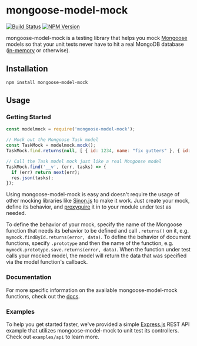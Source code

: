 # mongoose-model-mock
[![Build Status](https://travis-ci.org/jaredpetersen/mongoose-model-mock.svg?branch=master)](https://travis-ci.org/jaredpetersen/mongoose-model-mock)
[![NPM Version](https://img.shields.io/npm/v/mongoose-model-mock.svg)](https://www.npmjs.com/package/mongoose-model-mock)

mongoose-model-mock is a testing library that helps you mock [Mongoose](http://mongoosejs.com/) models so that your unit tests never have to hit a real MongoDB database ([in-memory](https://github.com/mockgoose/mockgoose) or otherwise).

## Installation
```
npm install mongoose-model-mock
```

## Usage
### Getting Started
```javascript
const modelmock = require('mongoose-model-mock');

// Mock out the Mongoose Task model
const TaskMock = modelmock.mock();
TaskMock.find.returns(null, [ { id: 1234, name: "fix gutters" }, { id: 1234, name: "paint bathroom" } ]);

// Call the Task model mock just like a real Mongoose model
TaskMock.find('__v', (err, tasks) => {
  if (err) return next(err);
  res.json(tasks);
});
```

Using mongoose-model-mock is easy and doesn't require the usage of other mocking libraries like [Sinon.js](http://sinonjs.org/) to make it work. Just create your mock, define its behavior, and [proxyquire](https://github.com/thlorenz/proxyquire) it in to your module under test as needed.

To define the behavior of your mock, specify the name of the Mongoose function that needs its behavior to be defined and call `.returns()` on it, e.g. `mymock.findById.returns(error, data)`. To define the behavior of document functions, specify `.prototype` and then the name of the function, e.g. `mymock.prototype.save.returns(error, data)`. When the function under test calls your mocked model, the model will return the data that was specified via the model function's callback.

### Documentation
For more specific information on the available mongoose-model-mock functions, check out the [docs](/docs).

### Examples
To help you get started faster, we've provided a simple [Express.js](https://expressjs.com/) REST API example that utilizes mongoose-model-mock to unit test its controllers. Check out `examples/api` to learn more.
